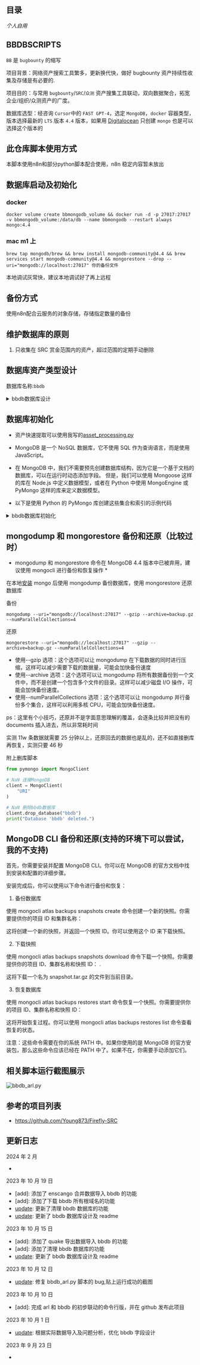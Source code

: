 ## 目录

_个人自用_

## BBDBSCRIPTS

`BB` 是 `bugbounty` 的缩写

项目背景：网络资产搜索工具繁多，更新换代快，做好 bugbounty 资产持续性收集及存储是有必要的.

项目目的：与常用 `bugbounty`/`SRC`/`众测` 资产搜集工具联动，双向数据聚合，拓宽企业/组织/众测资产的广度。

数据库选型：经咨询 `Cursor`中的 `FAST GPT-4`，选定 `MongoDB`，`docker` 容器类型，版本选择最新的 `LTS` 版本 `4.4` 版本，如果用 [Digitalocean](digitalocean.com) 只创建 `mongo` 也是可以选择这个版本的

## 此仓库脚本使用方式

本脚本使用n8n和部分python脚本配合使用，n8n 稳定内容暂未放出

## 数据库启动及初始化

### docker

```shell
docker volume create bbmongodb_volume && docker run -d -p 27017:27017 -v bbmongodb_volume:/data/db --name bbmongodb --restart always mongo:4.4
```

### mac m1 上

```shell
brew tap mongodb/brew && brew install mongodb-community@4.4 && brew services start mongodb-community@4.4 && mongorestore --drop --uri="mongodb://localhost:27017" 你的备份文件
```

本地调试灰常快，建议本地调试好了再上远程

## 备份方式

使用n8n配合云服务的对象存储，存储指定数量的备份

## 维护数据库的原则

1. 只收集在 SRC 赏金范围内的资产，超过范围的定期手动删除

## 数据库资产类型设计

数据库名称:`bbdb`

<details>
<summary>bbdb数据库设计</summary>

1. 业务表（business）

- id：业务 ID，MongoDB 自动生成
- name：业务名称，如项目名称/SRC 名称/公司名称/组织名称
- url：业务对应的链接
- company: 对应的公司名称，字符串列表
- notes：备注，用于自定义描述
- create_time：创建时间
- update_time：修改时间

2. 根域名表（root_domain）

- id：根域名 ID，MongoDB 自动生成
- name：根域名名称
- icpregnum：icp 备案号名称
- company: 主办单位名称
- company_type: 单位性质
- business_id：关联的业务 ID
- notes：备注，用于自定义描述
- create_time：创建时间
- update_time：修改时间

3. 子域名表（sub_domain）

- id：子域名 ID，MongoDB 自动生成
- name：子域名名称
- icpregnum：icp 备案号名称
- company: 主办单位名称
- company_type: 单位性质
- root_domain_id：关联的根域名 ID
- business_id：关联的业务 ID
- notes：备注，用于自定义描述
- create_time：创建时间
- update_time：修改时间

4. 站点表（site）

- id：站点 ID，MongoDB 自动生成
- url：站点 URL
- status：状态码
- title：网站标题
- hostname: 站点主机名
- ip: 响应的服务器 ip
- http_server: 服务器版本信息
- body_length: 返回包长度
- headers: 返回的请求包头
- keywords: 网站关键词，字符串列表
- applications: 应用名称，字符串列表
- applications_categories: 应用类别，字符串列表
- applications_types: 应用类型，字符串列表
- applications_levels: 应用层级，字符串列表
- application_manufacturer: 应用生产厂商，字符串列表
- fingerprint：网站指纹，字符串一级列表
- root_domain_id：关联的根域名 ID
- sub_domain_id：关联的子域名 ID
- business_id：关联的业务 ID
- notes：备注，用于自定义描述
- create_time：创建时间
- update_time：修改时间

5. IP 地址表（ip）

- id：IP 地址 ID，MongoDB 自动生成
- address：IP 地址
- port：端口号
- service_name：服务名称，如 Threema
- service_type：服务类型，如 http、ssl、default/xmpp-client 等
- service_desc：服务描述，如 nginx
- province_cn: 省份中文名称
- city_cn: 城市中文名称
- country_cn: 国家中文名称
- districts_and_counties_en: 区县英文名称
- districts_and_counties_cn: 区县中文名称
- province_en: 城市英文名称
- city_en: 城市英文名称
- country_en: 国家英文名称
- operators: 运营商名称
- is_real：是否为真实 IP
- is_cdn：是否为 CDN IP
- cname：如果为 CDN IP，补充 CNAME 地址字段
- root_domain_id：关联的根域名 ID
- sub_domain_id：关联的子域名 ID
- business_id：关联的业务 ID
- notes：备注，用于自定义描述
- create_time：创建时间
- update_time：修改时间

6. 微信公众号表（wechat_public_account）

- id：微信公众号 ID，MongoDB 自动生成
- name：微信公众号名称
- wechatid：微信公众号 ID
- business_id：关联的业务 ID
- notes：备注，用于自定义描述
- wechat_public_pic_url：微信公众号头像图片链接
- avatar_pic_url：头像图片链接
- create_time：创建时间
- update_time：修改时间

7. 小程序表（mini_program）

- id：小程序 ID，MongoDB 自动生成
- name：小程序名称
- business_id：关联的业务 ID
- notes：备注，用于自定义描述
- avatar_pic_url：头像图片链接
- create_time：创建时间
- update_time：修改时间

8. APP 表（app）

- id：APP ID，MongoDB 自动生成
- name：APP 名称
- type: APP 分类
- business_id：关联的业务 ID
- notes：备注，用于自定义描述
- avatar_pic_url：头像图片链接
- create_time：创建时间
- update_time：修改时间

9. MAIL 表（mail）

- id：MAIL ID，MongoDB 自动生成
- name：邮件地址
- business_id：关联的业务 ID
- notes：备注，用于自定义描述
- create_time：创建时间
- update_time：修改时间

10. 软件著作权表（software_copyright）

- id：software_copyright ID，MongoDB 自动生成
- name：software_copyright 名称
- regnumber：软件著作权注册 ID
- release_date：软件发布时间
- type：软件类型
- company: 主办单位名称
- company_type: 单位性质
- business_id：关联的业务 ID
- notes：备注，用于自定义描述
- create_time：创建时间
- update_time：修改时间

11. 数据包表（data_packet）

- id：数据包 ID，MongoDB 自动生成
- request：原始请求报文
- response：返回报文
- protocol：协议，字符串类型
- is_vuln：是否包含漏洞
- root_domain_id：关联的根域名 ID
- sub_domain_id：关联的子域名 ID
- ip_address_id：关联的 IP 地址 ID
- business_id：关联的业务 ID
- notes：备注，用于自定义描述
- create_time：创建时间
- update_time：修改时间

12. Github 项目监测表（github_project_monitor）

- id：项目 ID，MongoDB 自动生成
- url：项目链接
- notes：备注，用于自定义描述
- create_time：创建时间
- update_time：修改时间

13. Github 用户/组织监测表（github_user_organization_monitor）

- id：用户/组织 ID，MongoDB 自动生成
- name：用户/组织名称
- notes：备注，用于自定义描述
- create_time：创建时间
- update_time：修改时间

14. 黑名单表(blacklist)

- id：黑名单 ID，MongoDB 自动生成
- type：黑名单类型，business/root_domain/sub_domain/url
- name: 黑名单内容，比如子域名名称
- root_domain_id：关联的根域名 ID
- business_id：关联的业务 ID
- create_time：创建时间
- update_time：修改时间

</details>

## 数据库初始化

- 资产快速提取可以使用我写的[asset_processing.py](https://github.com/soapffz/hackscripts/blob/main/asset_processing.py)

- MongoDB 是一个 NoSQL 数据库，它不使用 SQL 作为查询语言，而是使用 JavaScript。

- 在 MongoDB 中，我们不需要预先创建数据库结构，因为它是一个基于文档的数据库，可以在运行时动态添加字段。 但是，我们可以使用 Mongoose 这样的库在 Node.js 中定义数据模型，或者在 Python 中使用 MongoEngine 或 PyMongo 这样的库来定义数据模型。

- 以下是使用 Python 的 PyMongo 库创建这些集合和索引的示例代码

<details>
<summary>bbdb数据库初始化</summary>

```python
from pymongo import MongoClient, IndexModel, ASCENDING

# 连接MongoDB
client = MongoClient('mongodb://localhost:27017/')
db = client['bbdb']

# 创建业务集合
business_collection = db['business']
business_collection.create_indexes([IndexModel([("name", ASCENDING)]), IndexModel([("url", ASCENDING)])])

# 创建根域名集合
root_domain_collection = db['root_domain']
root_domain_collection.create_indexes([IndexModel([("name", ASCENDING)]), IndexModel([("business_id", ASCENDING)])])

# 创建子域名集合
sub_domain_collection = db['sub_domain']
sub_domain_collection.create_indexes([IndexModel([("name", ASCENDING)]), IndexModel([("root_domain_id", ASCENDING)]), IndexModel([("business_id", ASCENDING)])])

# 创建站点集合
site_collection = db['site']
site_collection.create_indexes([IndexModel([("url", ASCENDING)]), IndexModel([("business_id", ASCENDING)])])

# 创建IP地址集合
ip_address_collection = db['ip_address']
ip_address_collection.create_indexes([IndexModel([("address", ASCENDING)]), IndexModel([("root_domain_id", ASCENDING)]), IndexModel([("sub_domain_id", ASCENDING)]), IndexModel([("business_id", ASCENDING)])])

# 创建微信公众号集合
wechat_public_account_collection = db['wechat_public_account']
wechat_public_account_collection.create_indexes([IndexModel([("name", ASCENDING)]), IndexModel([("business_id", ASCENDING)])])

# 创建小程序集合
mini_program_collection = db['mini_program']
mini_program_collection.create_indexes([IndexModel([("name", ASCENDING)]), IndexModel([("business_id", ASCENDING)])])

# 创建APP集合
app_collection = db['app']
app_collection.create_indexes([IndexModel([("name", ASCENDING)]), IndexModel([("business_id", ASCENDING)])])

# 创建邮件集合
mail_collection = db['mail']
mail_collection.create_indexes([IndexModel([("mail", ASCENDING)]), IndexModel([("business_id", ASCENDING)])])

# 创建软件著作权集合
software_copyright_collection = db['software_copyright']
software_copyright_collection.create_indexes([IndexModel([("name", ASCENDING)]), IndexModel([("regnumber", ASCENDING)]), IndexModel([("business_id", ASCENDING)])])

# 创建数据包集合
data_packet_collection = db['data_packet']
data_packet_collection.create_indexes([IndexModel([("root_domain_id", ASCENDING)]), IndexModel([("sub_domain_id", ASCENDING)]), IndexModel([("ip_address_id", ASCENDING)]), IndexModel([("business_id", ASCENDING)])])

# 创建Github项目监测集合
github_project_monitor_collection = db['github_project_monitor']
github_project_monitor_collection.create_indexes([IndexModel([("url", ASCENDING)])])

# 创建Github用户/组织监测集合
github_user_organization_monitor_collection = db['github_user_organization_monitor']
github_user_organization_monitor_collection.create_indexes([IndexModel([("name", ASCENDING)])])

# 创建黑名单集合
blacklist_collection = db['blacklist']
blacklist_collection.create_indexes([IndexModel([("type", ASCENDING)]), IndexModel([("ref_id", ASCENDING)])])
```

</details>

## mongodump 和 mongorestore 备份和还原（比较过时）

- mongodump 和 mongorestore 命令在 MongoDB 4.4 版本中已被弃用，建议使用 mongocli 进行备份和恢复操作 \*

在本地[安装](https://www.mongodb.com/docs/manual/tutorial/install-mongodb-on-os-x/) mongo 后使用 mongodump 备份数据库，使用 mongorestore 还原数据库

备份

```shell
mongodump --uri="mongodb://localhost:27017" --gzip --archive=backup.gz --numParallelCollections=4
```

还原

```shell
mongorestore --uri="mongodb://localhost:27017" --gzip --archive=backup.gz --numParallelCollections=4
```

- 使用--gzip 选项：这个选项可以让 mongodump 在下载数据的同时进行压缩，这样可以减少需要下载的数据量，可能会加快备份速度
- 使用--archive 选项：这个选项可以让 mongodump 将所有数据备份到一个文件中，而不是创建一个包含多个文件的目录。这样可以减少磁盘 I/O 操作，可能会加快备份速度。
- 使用--numParallelCollections 选项：这个选项可以让 mongodump 并行备份多个集合，这样可以利用多核 CPU，可能会加快备份速度。

ps：这里有个小技巧，还原并不是字面意思理解的覆盖，会逐条比较并把没有的 documents 插入进去，所以非常耗时间

实测 11w 条数据就需要 25 分钟以上，还原回去的数据也是乱的，还不如直接删库再恢复，实测只要 46 秒

附上删库脚本

```python
from pymongo import MongoClient

# NaN 连接MongoDB
client = MongoClient(
    "URI"
)

# NaN 删除bbdb数据库
client.drop_database("bbdb")
print("Database 'bbdb' deleted.")

```

## MongoDB CLI 备份和还原(支持的环境下可以尝试，我的不支持)

首先，你需要安装并配置 MongoDB CLI。你可以在 MongoDB 的官方文档中找到安装和配置的详细步骤。

安装完成后，你可以使用以下命令进行备份和恢复：

1. 备份数据库

使用 mongocli atlas backups snapshots create 命令创建一个新的快照。你需要提供你的项目 ID 和集群名称：

>

这将创建一个新的快照，并返回一个快照 ID。你可以使用这个 ID 来下载快照。

2. 下载快照

使用 mongocli atlas backups snapshots download 命令下载一个快照。你需要提供你的项目 ID、集群名称和快照 ID：
.

这将下载一个名为 snapshot.tar.gz 的文件到当前目录。

3. 恢复数据库

使用 mongocli atlas backups restores start 命令恢复一个快照。你需要提供你的项目 ID、集群名称和快照 ID：

>

这将开始恢复过程。你可以使用 mongocli atlas backups restores list 命令查看恢复的状态。

注意：这些命令需要在你的系统 PATH 中。如果你使用的是 MongoDB 的官方安装包，那么这些命令应该已经在 PATH 中了。如果不在，你需要手动添加它们。

## 相关脚本运行截图展示

![bbdb_arl.py](https://img.soapffz.com/soapsgithubimgs/bbdb_arl演示截图-2023年10月12日.png)

## 参考的项目列表

- <https://github.com/Young873/Firefly-SRC>

## 更新日志

2024 年 2 月

- [update]: 修改运行框架为n8n，修改相关readme及极少部分数据库设计

2023 年 10 月 19 日

- [add]: 添加了 enscango 合并数据导入 bbdb 的功能
- [add]: 添加了下载 bbdb 所有根域名的功能
- [update]: 更新了清理 bbdb 数据库的功能
- [update]: 更新了 bbdb 数据库设计及 readme

2023 年 10 月 15 日

- [add]: 添加了 quake 导出数据导入 bbdb 的功能
- [add]: 添加了清理 bbdb 数据库的功能
- [update]: 更新了 bbdb 数据库设计及 readme

2023 年 10 月 12 日

- [update]: 修复 bbdb_arl.py 脚本的 bug,贴上运行成功的截图

2023 年 10 月 10 日

- [add]: 完成 arl 和 bbdb 的初步联动的命令行版，并在 github 发布此项目

2023 年 10 月 1 日

- [update]: 根据实际数据导入及问题分析，优化 bbdb 字段设计

2023 年 9 月 23 日

- [init]: 项目启动
